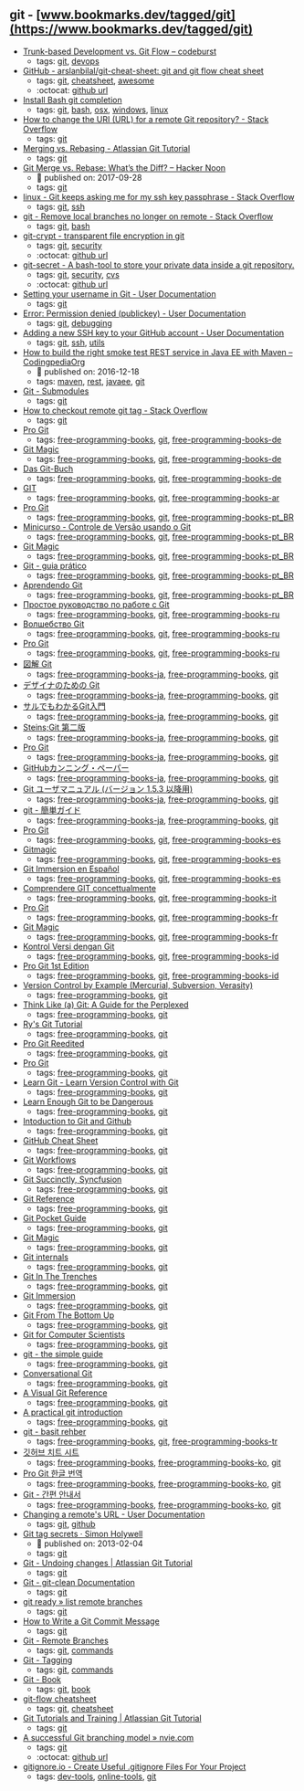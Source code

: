 git - [www.bookmarks.dev/tagged/git](https://www.bookmarks.dev/tagged/git)
---
* [Trunk-based Development vs. Git Flow – codeburst](https://codeburst.io/trunk-based-development-vs-git-flow-a0212a6cae64)
    * tags: [git](../tagged/git.md), [devops](../tagged/devops.md)
* [GitHub - arslanbilal/git-cheat-sheet: git and git flow cheat sheet](https://github.com/arslanbilal/git-cheat-sheet#readme)
    * tags: [git](../tagged/git.md), [cheatsheet](../tagged/cheatsheet.md), [awesome](../tagged/awesome.md)
    * :octocat: [github url](https://github.com/arslanbilal/git-cheat-sheet#readme)
* [Install Bash git completion](https://github.com/bobthecow/git-flow-completion/wiki/Install-Bash-git-completion)
    * tags: [git](../tagged/git.md), [bash](../tagged/bash.md), [osx](../tagged/osx.md), [windows](../tagged/windows.md), [linux](../tagged/linux.md)
* [How to change the URI (URL) for a remote Git repository? - Stack Overflow](https://stackoverflow.com/questions/2432764/how-to-change-the-uri-url-for-a-remote-git-repository)
    * tags: [git](../tagged/git.md)
* [Merging vs. Rebasing - Atlassian Git Tutorial](https://www.atlassian.com/git/tutorials/merging-vs-rebasing)
    * tags: [git](../tagged/git.md)
* [Git Merge vs. Rebase: What’s the Diff? – Hacker Noon](https://hackernoon.com/git-merge-vs-rebase-whats-the-diff-76413c117333)
    * :calendar: published on: 2017-09-28
    * tags: [git](../tagged/git.md)
* [linux - Git keeps asking me for my ssh key passphrase - Stack Overflow](https://stackoverflow.com/questions/10032461/git-keeps-asking-me-for-my-ssh-key-passphrase)
    * tags: [git](../tagged/git.md), [ssh](../tagged/ssh.md)
* [git - Remove local branches no longer on remote - Stack Overflow](https://stackoverflow.com/questions/7726949/remove-local-branches-no-longer-on-remote)
    * tags: [git](../tagged/git.md), [bash](../tagged/bash.md)
* [git-crypt - transparent file encryption in git](https://www.agwa.name/projects/git-crypt/)
    * tags: [git](../tagged/git.md), [security](../tagged/security.md)
    * :octocat: [github url](https://github.com/AGWA/git-crypt)
* [git-secret - A bash-tool to store your private data inside a git repository.](http://git-secret.io/)
    * tags: [git](../tagged/git.md), [security](../tagged/security.md), [cvs](../tagged/cvs.md)
    * :octocat: [github url](https://github.com/sobolevn/git-secret)
* [Setting your username in Git - User Documentation        ](https://help.github.com/articles/setting-your-username-in-git/)
    * tags: [git](../tagged/git.md)
* [Error: Permission denied (publickey) - User Documentation        ](https://help.github.com/articles/error-permission-denied-publickey/)
    * tags: [git](../tagged/git.md), [debugging](../tagged/debugging.md)
* [Adding a new SSH key to your GitHub account - User Documentation        ](https://help.github.com/articles/adding-a-new-ssh-key-to-your-github-account/)
    * tags: [git](../tagged/git.md), [ssh](../tagged/ssh.md), [utils](../tagged/utils.md)
* [How to build the right smoke test REST service in Java EE with Maven – CodingpediaOrg](http://www.codingpedia.org/ama/how-to-build-the-right-smoke-test-rest-service-in-java-ee-with-maven)
    * :calendar: published on: 2016-12-18
    * tags: [maven](../tagged/maven.md), [rest](../tagged/rest.md), [javaee](../tagged/javaee.md), [git](../tagged/git.md)
* [Git - Submodules](https://git-scm.com/book/en/v2/Git-Tools-Submodules)
    * tags: [git](../tagged/git.md)
* [How to checkout remote git tag - Stack Overflow](https://stackoverflow.com/questions/35979642/how-to-checkout-remote-git-tag)
    * tags: [git](../tagged/git.md)
* [Pro Git](http://git-scm.com/book/de/v1)
    * tags: [free-programming-books](../tagged/free-programming-books.md), [git](../tagged/git.md), [free-programming-books-de](../tagged/free-programming-books-de.md)
* [Git Magic](http://www-cs-students.stanford.edu/~blynn/gitmagic/intl/de/)
    * tags: [free-programming-books](../tagged/free-programming-books.md), [git](../tagged/git.md), [free-programming-books-de](../tagged/free-programming-books-de.md)
* [Das Git-Buch](http://gitbu.ch)
    * tags: [free-programming-books](../tagged/free-programming-books.md), [git](../tagged/git.md), [free-programming-books-de](../tagged/free-programming-books-de.md)
* [GIT](http://blog.algorithmers.com/git/)
    * tags: [free-programming-books](../tagged/free-programming-books.md), [git](../tagged/git.md), [free-programming-books-ar](../tagged/free-programming-books-ar.md)
* [Pro Git](http://git-scm.com/book/pt-br/)
    * tags: [free-programming-books](../tagged/free-programming-books.md), [git](../tagged/git.md), [free-programming-books-pt_BR](../tagged/free-programming-books-pt_BR.md)
* [Minicurso - Controle de Versão usando o Git](https://github.com/ltiaunesp/Git-Minicurso)
    * tags: [free-programming-books](../tagged/free-programming-books.md), [git](../tagged/git.md), [free-programming-books-pt_BR](../tagged/free-programming-books-pt_BR.md)
* [Git Magic](http://www-cs-students.stanford.edu/~blynn/gitmagic/intl/pt_br/)
    * tags: [free-programming-books](../tagged/free-programming-books.md), [git](../tagged/git.md), [free-programming-books-pt_BR](../tagged/free-programming-books-pt_BR.md)
* [Git - guia prático](http://rogerdudler.github.io/git-guide/index.pt_BR.html)
    * tags: [free-programming-books](../tagged/free-programming-books.md), [git](../tagged/git.md), [free-programming-books-pt_BR](../tagged/free-programming-books-pt_BR.md)
* [Aprendendo Git](http://www.slideshare.net/bismarckjunior/aprendendo-git)
    * tags: [free-programming-books](../tagged/free-programming-books.md), [git](../tagged/git.md), [free-programming-books-pt_BR](../tagged/free-programming-books-pt_BR.md)
* [Простое руководство по работе с Git](http://rogerdudler.github.io/git-guide/index.ru.html)
    * tags: [free-programming-books](../tagged/free-programming-books.md), [git](../tagged/git.md), [free-programming-books-ru](../tagged/free-programming-books-ru.md)
* [Волшебство Git](http://www-cs-students.stanford.edu/~blynn/gitmagic/intl/ru/)
    * tags: [free-programming-books](../tagged/free-programming-books.md), [git](../tagged/git.md), [free-programming-books-ru](../tagged/free-programming-books-ru.md)
* [Pro Git](http://git-scm.com/book/ru/v2)
    * tags: [free-programming-books](../tagged/free-programming-books.md), [git](../tagged/git.md), [free-programming-books-ru](../tagged/free-programming-books-ru.md)
* [図解 Git](http://marklodato.github.io/visual-git-guide/index-ja.html)
    * tags: [free-programming-books-ja](../tagged/free-programming-books-ja.md), [free-programming-books](../tagged/free-programming-books.md), [git](../tagged/git.md)
* [デザイナのための Git](https://github.com/hatena/Git-for-Designers)
    * tags: [free-programming-books-ja](../tagged/free-programming-books-ja.md), [free-programming-books](../tagged/free-programming-books.md), [git](../tagged/git.md)
* [サルでもわかるGit入門](http://www.backlog.jp/git-guide/)
    * tags: [free-programming-books-ja](../tagged/free-programming-books-ja.md), [free-programming-books](../tagged/free-programming-books.md), [git](../tagged/git.md)
* [Steins;Git 第二版](http://o2project.github.io/steins-git/)
    * tags: [free-programming-books-ja](../tagged/free-programming-books-ja.md), [free-programming-books](../tagged/free-programming-books.md), [git](../tagged/git.md)
* [Pro Git](http://git-scm.com/book/ja/)
    * tags: [free-programming-books-ja](../tagged/free-programming-books-ja.md), [free-programming-books](../tagged/free-programming-books.md), [git](../tagged/git.md)
* [GitHubカンニング・ペーパー](https://github.com/tiimgreen/github-cheat-sheet/blob/master/README.ja.md)
    * tags: [free-programming-books-ja](../tagged/free-programming-books-ja.md), [free-programming-books](../tagged/free-programming-books.md), [git](../tagged/git.md)
* [Git ユーザマニュアル (バージョン 1.5.3 以降用)](http://cdn8.atwikiimg.com/git_jp/pub/git-manual-jp/Documentation/user-manual.html)
    * tags: [free-programming-books-ja](../tagged/free-programming-books-ja.md), [free-programming-books](../tagged/free-programming-books.md), [git](../tagged/git.md)
* [git - 簡単ガイド](http://rogerdudler.github.io/git-guide/index.ja.html)
    * tags: [free-programming-books-ja](../tagged/free-programming-books-ja.md), [free-programming-books](../tagged/free-programming-books.md), [git](../tagged/git.md)
* [Pro Git](http://git-scm.com/book/es/)
    * tags: [free-programming-books](../tagged/free-programming-books.md), [git](../tagged/git.md), [free-programming-books-es](../tagged/free-programming-books-es.md)
* [Gitmagic](http://www-cs-students.stanford.edu/~blynn/gitmagic/intl/es/)
    * tags: [free-programming-books](../tagged/free-programming-books.md), [git](../tagged/git.md), [free-programming-books-es](../tagged/free-programming-books-es.md)
* [Git Immersion en Español](https://esparta.github.io/gitimmersion-spanish/)
    * tags: [free-programming-books](../tagged/free-programming-books.md), [git](../tagged/git.md), [free-programming-books-es](../tagged/free-programming-books-es.md)
* [Comprendere GIT concettualmente](http://www.linuxtrent.it/sites/default/files/Comprendere%20Git%20concettualmente%20-%20Marco%20Ciampa%20-%20r1.pdf)
    * tags: [free-programming-books](../tagged/free-programming-books.md), [git](../tagged/git.md), [free-programming-books-it](../tagged/free-programming-books-it.md)
* [Pro Git](http://www.git-scm.com/book/fr/v2)
    * tags: [free-programming-books](../tagged/free-programming-books.md), [git](../tagged/git.md), [free-programming-books-fr](../tagged/free-programming-books-fr.md)
* [Git Magic](http://www-cs-students.stanford.edu/~blynn/gitmagic/intl/fr/)
    * tags: [free-programming-books](../tagged/free-programming-books.md), [git](../tagged/git.md), [free-programming-books-fr](../tagged/free-programming-books-fr.md)
* [Kontrol Versi dengan Git](https://leanpub.com/kontrol-versi-git)
    * tags: [free-programming-books](../tagged/free-programming-books.md), [git](../tagged/git.md), [free-programming-books-id](../tagged/free-programming-books-id.md)
* [Pro Git 1st Edition](https://git-scm.com/book/id/v1)
    * tags: [free-programming-books](../tagged/free-programming-books.md), [git](../tagged/git.md), [free-programming-books-id](../tagged/free-programming-books-id.md)
* [Version Control by Example (Mercurial, Subversion, Verasity)](http://ericsink.com/vcbe/)
    * tags: [free-programming-books](../tagged/free-programming-books.md), [git](../tagged/git.md)
* [Think Like (a) Git: A Guide for the Perplexed](http://think-like-a-git.net)
    * tags: [free-programming-books](../tagged/free-programming-books.md), [git](../tagged/git.md)
* [Ry's Git Tutorial](http://rypress.com/tutorials/git)
    * tags: [free-programming-books](../tagged/free-programming-books.md), [git](../tagged/git.md)
* [Pro Git Reedited](https://leanpub.com/progitreedited)
    * tags: [free-programming-books](../tagged/free-programming-books.md), [git](../tagged/git.md)
* [Pro Git](http://git-scm.com/book/en/v2)
    * tags: [free-programming-books](../tagged/free-programming-books.md), [git](../tagged/git.md)
* [Learn Git - Learn Version Control with Git](http://www.git-tower.com/learn/git/ebook/command-line/introduction)
    * tags: [free-programming-books](../tagged/free-programming-books.md), [git](../tagged/git.md)
* [Learn Enough Git to be Dangerous](https://www.learnenough.com/git-tutorial)
    * tags: [free-programming-books](../tagged/free-programming-books.md), [git](../tagged/git.md)
* [Intoduction to Git and Github](https://launchschool.com/books/git)
    * tags: [free-programming-books](../tagged/free-programming-books.md), [git](../tagged/git.md)
* [GitHub Cheat Sheet](https://github.com/tiimgreen/github-cheat-sheet)
    * tags: [free-programming-books](../tagged/free-programming-books.md), [git](../tagged/git.md)
* [Git Workflows](http://documentup.com/skwp/git-workflows-book)
    * tags: [free-programming-books](../tagged/free-programming-books.md), [git](../tagged/git.md)
* [Git Succinctly, Syncfusion](https://www.syncfusion.com/resources/techportal/ebooks/git)
    * tags: [free-programming-books](../tagged/free-programming-books.md), [git](../tagged/git.md)
* [Git Reference](http://gitref.org)
    * tags: [free-programming-books](../tagged/free-programming-books.md), [git](../tagged/git.md)
* [Git Pocket Guide](http://chimera.labs.oreilly.com/books/1230000000561/index.html)
    * tags: [free-programming-books](../tagged/free-programming-books.md), [git](../tagged/git.md)
* [Git Magic](http://www-cs-students.stanford.edu/~blynn/gitmagic/)
    * tags: [free-programming-books](../tagged/free-programming-books.md), [git](../tagged/git.md)
* [Git internals](https://github.com/pluralsight/git-internals-pdf/raw/master/drafts/peepcode-git.pdf)
    * tags: [free-programming-books](../tagged/free-programming-books.md), [git](../tagged/git.md)
* [Git In The Trenches](http://cbx33.github.io/gitt/index.html)
    * tags: [free-programming-books](../tagged/free-programming-books.md), [git](../tagged/git.md)
* [Git Immersion](http://gitimmersion.com)
    * tags: [free-programming-books](../tagged/free-programming-books.md), [git](../tagged/git.md)
* [Git From The Bottom Up](https://jwiegley.github.io/git-from-the-bottom-up/)
    * tags: [free-programming-books](../tagged/free-programming-books.md), [git](../tagged/git.md)
* [Git for Computer Scientists](http://eagain.net/articles/git-for-computer-scientists/)
    * tags: [free-programming-books](../tagged/free-programming-books.md), [git](../tagged/git.md)
* [git - the simple guide](http://rogerdudler.github.io/git-guide/)
    * tags: [free-programming-books](../tagged/free-programming-books.md), [git](../tagged/git.md)
* [Conversational Git](http://blog.anvard.org/conversational-git/)
    * tags: [free-programming-books](../tagged/free-programming-books.md), [git](../tagged/git.md)
* [A Visual Git Reference](http://marklodato.github.io/visual-git-guide/index-en.html)
    * tags: [free-programming-books](../tagged/free-programming-books.md), [git](../tagged/git.md)
* [A practical git introduction](http://marc.helbling.fr/2014/09/practical-git-introduction)
    * tags: [free-programming-books](../tagged/free-programming-books.md), [git](../tagged/git.md)
* [git - basit rehber](http://rogerdudler.github.io/git-guide/index.tr.html)
    * tags: [free-programming-books](../tagged/free-programming-books.md), [git](../tagged/git.md), [free-programming-books-tr](../tagged/free-programming-books-tr.md)
* [깃허브 치트 시트](https://github.com/tiimgreen/github-cheat-sheet/blob/master/README.ko.md)
    * tags: [free-programming-books](../tagged/free-programming-books.md), [free-programming-books-ko](../tagged/free-programming-books-ko.md), [git](../tagged/git.md)
* [Pro Git 한글 번역](http://git-scm.com/book/ko/)
    * tags: [free-programming-books](../tagged/free-programming-books.md), [free-programming-books-ko](../tagged/free-programming-books-ko.md), [git](../tagged/git.md)
* [Git - 간편 안내서](http://rogerdudler.github.io/git-guide/index.ko.html)
    * tags: [free-programming-books](../tagged/free-programming-books.md), [free-programming-books-ko](../tagged/free-programming-books-ko.md), [git](../tagged/git.md)
* [Changing a remote's URL - User Documentation        ](https://help.github.com/articles/changing-a-remote-s-url/)
    * tags: [git](../tagged/git.md), [github](../tagged/github.md)
* [Git tag secrets · Simon Holywell](https://www.simonholywell.com/post/2013/02/git-tag-secrets/)
    * :calendar: published on: 2013-02-04
    * tags: [git](../tagged/git.md)
* [Git - Undoing changes | Atlassian Git Tutorial](https://www.atlassian.com/git/tutorials/undoing-changes)
    * tags: [git](../tagged/git.md)
* [Git - git-clean Documentation](https://git-scm.com/docs/git-clean)
    * tags: [git](../tagged/git.md)
* [git ready » list remote branches](http://gitready.com/intermediate/2009/02/13/list-remote-branches.html)
    * tags: [git](../tagged/git.md)
* [How to Write a Git Commit Message](https://chris.beams.io/posts/git-commit/)
    * tags: [git](../tagged/git.md)
* [Git - Remote Branches](https://git-scm.com/book/en/v2/Git-Branching-Remote-Branches)
    * tags: [git](../tagged/git.md), [commands](../tagged/commands.md)
* [Git - Tagging](https://git-scm.com/book/en/v2/Git-Basics-Tagging)
    * tags: [git](../tagged/git.md), [commands](../tagged/commands.md)
* [Git - Book](https://git-scm.com/book)
    * tags: [git](../tagged/git.md), [book](../tagged/book.md)
* [git-flow cheatsheet](https://danielkummer.github.io/git-flow-cheatsheet/)
    * tags: [git](../tagged/git.md), [cheatsheet](../tagged/cheatsheet.md)
* [Git Tutorials and Training | Atlassian Git Tutorial](https://www.atlassian.com/git/tutorials)
    * tags: [git](../tagged/git.md)
* [A successful Git branching model » nvie.com](http://nvie.com/posts/a-successful-git-branching-model/)
    * tags: [git](../tagged/git.md)
    * :octocat: [github url](https://github.com/nvie/gitflow)
* [gitignore.io - Create Useful .gitignore Files For Your Project](https://www.gitignore.io/)
    * tags: [dev-tools](../tagged/dev-tools.md), [online-tools](../tagged/online-tools.md), [git](../tagged/git.md)
